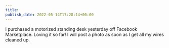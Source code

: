 ```yaml
---
title: 
publish_date: 2022-05-14T17:28:14+00:00
---
```


I purchased a motorized standing desk yesterday off Facebook Marketplace. Loving it so far! I will post a photo as soon as I get all my wires cleaned up.
